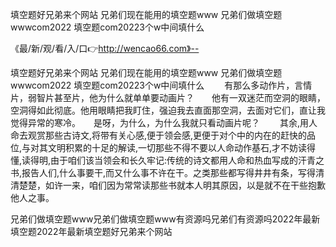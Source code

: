 填空题好兄弟来个网站
兄弟们现在能用的填空题www
兄弟们做填空题wwwcom2022
填空题com20223个w中间填什么


《最/新/观/看/入/口👉http://wencao66.com》--

填空题好兄弟来个网站
兄弟们现在能用的填空题www
兄弟们做填空题wwwcom2022
填空题com20223个w中间填什么
　　有那么多动作片，言情片，弱智片甚至片，他为什么就单单要动画片？　　他有一双迷茫而空洞的眼睛，空洞得如此彻底。他用眼睛把我盯住，强迫我去直面那空洞，去面对它们，直让我觉得异常的寒冷。　　是呀，为什么，为什么我就只看动画片呢？
　　其余,用人命去观赏那些古诗文,将带有关心感,便于领会感,更便于对个中的内在的赶快的品位,与对其文明积累的十足的解读,一切那些不得不要以人命动作基石,才不妨读得懂,读得明,由于咱们该当领会和长久牢记:传统的诗文都用人命和热血写成的汗青之书,报告人们,什么事要干,而又什么事不许在干。之类那些都写得井井有条，写得清清楚楚，如许一来，咱们因为常常读那些书就本人明其原因，以是就不在干些抱歉他人之事。





兄弟们做填空题www兄弟们做填空题www有资源吗兄弟们有资源吗2022年最新填空题2022年最新填空题好兄弟来个网站
